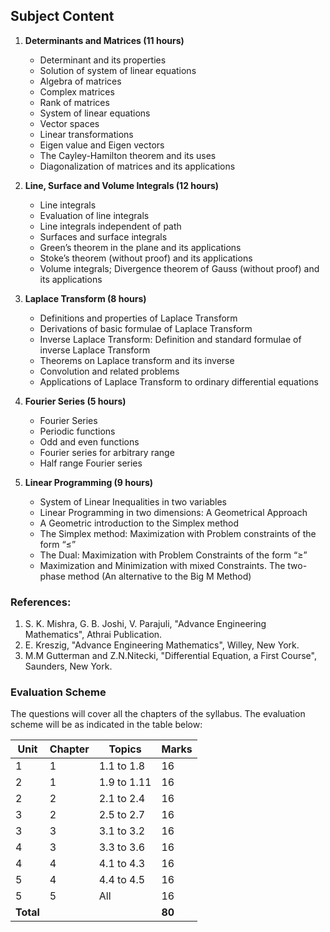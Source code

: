 ## **Subject Content**

1. **Determinants and Matrices (11 hours)**
   - Determinant and its properties 
   - Solution of system of linear equations 
   - Algebra of matrices 
   - Complex matrices 
   - Rank of matrices 
   - System of linear equations 
   - Vector spaces 
   - Linear transformations 
   - Eigen value and Eigen vectors 
   - The Cayley-Hamilton theorem and its uses 
   - Diagonalization of matrices and its applications 

2. **Line, Surface and Volume Integrals (12 hours)**
   - Line integrals 
   - Evaluation of line integrals 
   - Line integrals independent of path 
   - Surfaces and surface integrals 
   - Green’s theorem in the plane and its applications
   - Stoke’s theorem (without proof) and its applications
   - Volume integrals; Divergence theorem of Gauss (without proof) and its applications 

3. **Laplace Transform (8 hours)**
   - Definitions and properties of Laplace Transform 
   - Derivations of basic formulae of Laplace Transform 
   - Inverse Laplace Transform: Definition and standard formulae of inverse Laplace Transform 
   - Theorems on Laplace transform and its inverse 
   - Convolution and related problems 
   - Applications of Laplace Transform to ordinary differential equations 

4. **Fourier Series (5 hours)**
   - Fourier Series 
   - Periodic functions 
   - Odd and even functions 
   - Fourier series for arbitrary range 
   - Half range Fourier series 

5. **Linear Programming (9 hours)**
   - System of Linear Inequalities in two variables 
   - Linear Programming in two dimensions: A Geometrical Approach 
   - A Geometric introduction to the Simplex method 
   - The Simplex method: Maximization with Problem constraints of the form “≤”
   - The Dual: Maximization with Problem Constraints of the form “≥”
   - Maximization and Minimization with mixed Constraints. The two-phase method (An alternative to the Big M Method) 

### References:

1. S. K. Mishra, G. B. Joshi, V. Parajuli, "Advance Engineering Mathematics", Athrai Publication. 
2. E. Kreszig, "Advance Engineering Mathematics", Willey, New York. 
3. M.M Gutterman and Z.N.Nitecki, "Differential Equation, a First Course", Saunders, New York. 

### Evaluation Scheme

The questions will cover all the chapters of the syllabus. The evaluation scheme will be as indicated in the table below: 

| Unit      | Chapter | Topics      | Marks  |
| --------- | ------- | ----------- | ------ |
| 1         | 1       | 1.1 to 1.8  | 16     |
| 2         | 1       | 1.9 to 1.11 | 16     |
| 2         | 2       | 2.1 to 2.4  | 16     |
| 3         | 2       | 2.5 to 2.7  | 16     |
| 3         | 3       | 3.1 to 3.2  | 16     |
| 4         | 3       | 3.3 to 3.6  | 16     |
| 4         | 4       | 4.1 to 4.3  | 16     |
| 5         | 4       | 4.4 to 4.5  | 16     |
| 5         | 5       | All         | 16     |
| **Total** |         |             | **80** |
